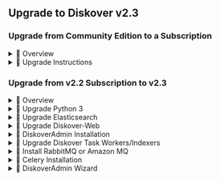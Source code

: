 <p id=“software_upgrade”></p>

## Upgrade to Diskover v2.3

### Upgrade from Community Edition to a Subscription

<details>

<summary>📂 Overview</summary>
<br>

This section outlines the process of upgrading from the Diskover Community Edition to v2.3.x of an annual [subscription Edition](https://diskoverdata.com/solutions/).

<br>
</details>
<details>

<summary>📂 Upgrade Instructions</summary>
<br>

🚧 We're hard at work preparing these instructions. Thanks for your patience!

<br>
</details>

### Upgrade from v2.2 Subscription to v2.3

<details>

<summary>📂 Overview</summary>
<br>

This section breaks down the manual process for upgrading from a 2.2.x Diskover system up to 2.3 leveraging the Celery, RabbitMQ, and Diskover Admin services.
<br>

🟨 &nbsp;Now that we have [DiskoverAdmin](#config_diskoveradmin) for configuration management, the only `config_sample` folders that are needed are for `Diskoverd`.

<br>
</details>
<details>

<summary>📂 Upgrade Python 3</summary>
<br>

Before conducting this upgrade, you must ensure that both the Diskover-Web host and all of our Task Worker/Indexer hosts have Python 3.8+ installed, preferably Python3.12. This can be done by changing the system-level Python build or [generating a global PyEnv](#pyenv) that the system can use for Diskover.

  - [PyEnv GitHub repository](https://github.com/pyenv/pyenv)
  - [Diskover PyEnv configuration](#pyenv)

<br>
</details>
<details>

<summary>📂 Upgrade Elasticsearch</summary>
<br>

There are no required changes for ElasticSearch in Diskover 2.3. Ideally, your environment is running Elasticsearch 8 already. If you are not running v8, an upgrade to Elasticsearch 8 needs to be carried out. 

🟨 &nbsp;Note that conducting this upgrade of Elasticsearch might mean that the previous indexes from Elasticsearch 7 no longer work in Diskover-Web, and all storage has to be scanned again. This needs to be planned ahead as it will translate into downtime for your indexed storage during the reindexing process into Elasticsearch 8.

  - [Prepare to upgrade from Elasticsearch v7](https://www.elastic.co/guide/en/elastic-stack/8.14/upgrading-elastic-stack.html#prepare-to-upgrade)
  - [Upgrade from Elasticsearch v7](https://www.elastic.co/guide/en/elasticsearch/reference/current/setup-upgrade.html)

<br>
</details>
<details>

<summary>📂 Upgrade Diskover-Web</summary>
<br>

🔴 &nbsp;Stop the necessary services and create a [backup](#backup):
```
systemctl stop nginx php-fpm
mv /var/www/diskover-web/ /var/www/diskover-web-old
cp /etc/nginx/conf.d/diskover-web.conf /etc/nginx/conf.d/diskover-web.conf.bak
```
🔴 &nbsp;Now that we have some [backups](#backup) of the system configurations for 2.2.3, we’re going to want to fetch the latest production of the 2.3 build from Artifactory and get it onto the host. The artifact should contain **Diskover-Web 2.3**:
```
unzip diskover-web-2.3.0.zip
cd diskover-web-2.3.0/
```

🔴 &nbsp;Copy contents in place:
```
cp -a diskover-web /var/www/
```

🔴 &nbsp;Adjust file ownership:
```
chown -R nginx.nginx /var/www/diskover-web/
```

🔴 &nbsp;At this point for the Diskover-Web configuration, we need to copy some of your specific configurations from the `/diskover-web-old/` folder. Copy in the `constants.php` file:
```
cp /var/www/diskover-web-old/src/diskover/Constants.php /var/www/diskover-web/src/diskover/
```

🔴 &nbsp;If there were any changes to the ES host or Diskover sub-systems during the upgrade, make sure this file is updated to reflect those changes - `rsync` in the task panel objects and analytic lists:
```
rsync -av /var/www/diskover-web-old/public/tasks/*.json /var/www/diskover-web/public/tasks/
rsync -av /var/www/diskover-web-old/public/*.txt /var/www/diskover-web/public/
```

🔴 &nbsp;Now that you have completed your Diskover-Web re-configuration, copy the license file back in place:
```
cp /var/www/diskover-web-old/src/diskover/diskover-web.lic /var/www/diskover-web/src/diskover/
chown nginx.nginx /var/www/diskover-web/src/diskover/diskover-web.lic
```

🔴 &nbsp;Copy the SQLite database containing user data back into place:
```
cp /var/www/diskover-web-old/diskoverdb.sqlite3 /var/www/diskover-web/diskoverdb.sqlite3
chown nginx.nginx /var/www/diskover-web/diskoverdb.sqlite3
```

<br>
</details>
<details>

<summary>📂 DiskoverAdmin Installation</summary>

#### Overview

🟨 &nbsp;The DiskoverAdmin administration panel is a new service to the 2.3 branch of Diskover. This service **should ALWAYS be installed on the Diskover-Web host(s)**.

#### DiskoverAdmin

🔴 &nbsp;The artifact should contain **DiskoverAdmin 2.3**:
```
unzip diskover-admin-2.3.0.zip
cd diskover-admin-2.3.0/
```

🔴 &nbsp;Copy contents in place:
```
cp -a diskover-admin /var/www/
```

🔴 &nbsp;Adjust the file ownership:
```
chown -R nginx.nginx /var/www/diskover-admin/
```

🔴 &nbsp;Now that we have the DiskoverAdmin 2.3 artifacts in place, there is a little bit of configuration that we need to carry out: 
```
vi /var/www/diskover-admin/instance/config.py
  - COMPONENTS        : Uncomment the necessary file actions that are used by the client
```

🔴 &nbsp;Copy the `~/diskover-<version>/diskover/` to `/opt/diskover`, otherwise you will get Python errors stating `ModuleNotFoundError: No module named 'models'` at the next step:
```
cd ~/diskover-<version>/
cp -a diskover/ /opt/diskover
```

#### Uvicorn

🔴 &nbsp;Validate that Uvicorn works in the next steps - start with PIP installs
```
cd /var/www/diskover-admin/etc/
python3 -m pip install -r requirements.txt
```

🔴 &nbsp;Validate Uvicorn install:
```
cd /var/www/diskover-admin/
uvicorn --interface wsgi --loop uvloop --workers 5 --log-level debug --uds /var/www/diskover-admin/run/diskover-admin.sock wsgi:app
```

🔴 &nbsp;This startup will likely take a few moments to fully cycle. You should end up with the logs stating:
```
2024-10-04 14:58:23,860 - uvicorn.error - INFO - Started server process [49543]
2024-10-04 14:58:23,861 - uvicorn.error - INFO - Waiting for application startup.
2024-10-04 14:58:23,863 - uvicorn.error - INFO - ASGI 'lifespan' protocol appears unsupported.
2024-10-04 14:58:23,863 - uvicorn.error - INFO - Application startup complete.
```

🔴 &nbsp;Once you reach this point and you do not see the logs rolling anymore, you know your DiskoverAdmin service has fully started up. **Ctrl +c** to exit out of this and go back to your shell.

#### Nginx

🔴 &nbsp;Nginx configuration:
```
cat /var/www/diskover-admin/etc/diskover-web.conf
```

🔴 &nbsp;Copy this entire `location` block:
```
  location /diskover_admin {
    include proxy_params;
    proxy_pass http://unix:/var/www/diskover-admin/run/diskover-admin.sock;
  }

vi /etc/nginx/conf.d/diskover-web.conf
```

🔴 &nbsp;Paste the contents here, this needs to be in its own `location` block:
```
cp /var/www/diskover-admin/etc/proxy_params /etc/nginx/

systemctl restart nginx php-fpm
systemctl status nginx php-fpm
```

#### Daemon

🔴 &nbsp;Now that we have our DiskoverAdmin service installed and configured, let’s daemonize this thing. Copy default service file:
```
cp /var/www/diskover-admin/etc/diskover-admin.service /etc/systemd/system/
```

🔴 &nbsp;Adjust service file to ensure proper sock permimssions/ownership:
```
vi /etc/systemd/system/diskover-admin.service
```

🔴 &nbsp;Start the DiskoverAdmin service:
```
systemctl daemon-reload
systemctl enable diskover-admin
systemctl start diskover-admin
systemctl status diskover-admin
```

🟨 &nbsp;A happy status looks like this:
```
    Started Uvicorn instance to serve /diskover-admin.
    INFO:     Uvicorn running on unix socket /var/www/diskover-admin/run/diskover-admin.sock (Press CTRL+C to quit)
    INFO:     Started parent process [2390]
```

<br>
</details>
<details>

<summary>📂 Upgrade Diskover Task Workers/Indexers</summary>
<br>

🔴 &nbsp;Stop the necessary services and take some [backups](#backup):
```
systemctl stop diskoverd
mv /opt/diskover/ /opt/diskover-old
```

🔴 &nbsp;Now that we have some backups of the system configurations for 2.2.3, let's fetch the latest production 2.3 build from Artifactory and get it onto the host. The artifact should contain **Diskover Worker 2.3**:
```
unzip diskover-worker-2.3.0.zip
cd diskover-worker-2.3.0/
```

🔴 &nbsp;Copy contents in place:
```
cp -a diskover /opt/
```

🔴 &nbsp;Adjust file ownership:
```
chown -R root.root /opt/diskover/
```

🔴 &nbsp;At this point for the workers/indexers configuration, we need to copy some of your specific configurations from the `/opt/diskover-old/` folder and ensure other new Worker configurations exist. Check for custom artifacts:
```
cd /opt/diskover-old/
find * ./scripts/ ./scanners/ ./plugins/ ./plugins_postindex/ ./ type f -name '*.py' -or -name '*.sh*' -or -name '*.bat*' | sed 's|^\./||' | sort | uniq
```

🔴 &nbsp;The previous step should show all scripts in the `/diskover-old/ directory`. We can't tell the file contents, and if they are custom, but if there are any custom-named scripts that we should move over, maybe we can see them here:

- Move the `__dircache__` folder:

```
mv /opt/diskover-old/__dircache__ /opt/diskover/
```

- Move the `__mediainfo__` folder:

```
mv /opt/diskover-old/__mediainfo__ /opt/diskover/
```

- Move the worker license:

```
mv /opt/diskover-old/diskover.lic /opt/diskover/
```

- rsync in new `config_samples` to the config directory:

```
rsync -av --ignore-existing /opt/diskover/configs_sample/ /root/.config/
```

🔴 &nbsp;Once the Worker re-configuration is completed, PIP needs to be installed:
```
cd /opt/diskover/
python3 -m pip install -r requirements.txt
```

🟨 &nbsp;Note that with the upgrade of Elasticsearch, Diskover-Web, and the Diskover indexers/workers, your v2.2 license keys will no longer work. Once you reach this point, send us a [license request](#hd_id).

<br>
</details>
<details>

<summary>📂 Install RabbitMQ or Amazon MQ</summary>

#### Overview

RabbitMQ or Amazon MQ serves as the messaging bus/queue system that communicates with all Celery systems on your Diskover Worker nodes. We recommend installing this service on a dedicated standalone host.

Once all components are installed, you will be able to [configure your messaging environment](#config_message_queue). We strongly recommend following the upgrade process order outlined in this guide.

🟨 &nbsp;Additional guidelines for RabbitMQ management:

  - [RabbitMQ RPM Installation Guide](https://www.rabbitmq.com/docs/install-rpm#cloudsmith)
  - [RabbitMQ Default Configuration Guide](https://www.rabbitmq.com/docs/configure)

#### RabbitMQ for Linux

🔴 &nbsp;Configure yum repositories:
```
curl -s https://packagecloud.io/install/repositories/rabbitmq/rabbitmq-server/script.rpm.sh | bash
curl -s https://packagecloud.io/install/repositories/rabbitmq/erlang/script.rpm.sh | bash
```

🔴 &nbsp;Install **rabbitmq-server** and **erlang**. Note that installing these packages may require different steps depending on the Linux distribution:
```
sudo dnf install rabbitmq-server erlang
```

🔴 &nbsp;Ensure the service starts and enable it:
```
systemctl start rabbitmq-server.service
```

🔴 &nbsp;If the above step failed, make sure the hosts hostame is pingable:
```
systemctl status rabbitmq-server.service
systemctl enable rabbitmq-server.service
```

🔴 &nbsp;Configure RabbitMQ for use with Diskover:
```
rabbitmq-plugins enable rabbitmq_management
rabbitmqctl change_password guest <guest_password>          (This will password not be used - it is only to secure the guest account)
rabbitmqctl add_user <user> <password>                      (Feel free to choose your own username/password)
rabbitmqctl set_user_tags <user> administrator              (If you changed users, set it properly here and replace 'diskover')
rabbitmqctl set_permissions -p / <user> ".*" ".*" ".*"      (If you changed users, set it properly here and replace 'diskover')
```

🔴 &nbsp;Restart the service:
```
systemctl restart rabbitmq-server
systemctl status rabbitmq-server
```

🟨 &nbsp;This completes the RabbitMQ configuration for Diskover. You should now be able to access the RabbitMQ Management Portal:
```
http://$rabbitMQHost:15672/#/
```

#### RabbitMQ for Windows

🚧 We're hard at work preparing these instructions. Thanks for your patience!

<p id=“install_amazonmq”></p>

#### Amazon MQ

🚧 We're hard at work preparing these instructions. Thanks for your patience!

<br>
</details>
<details>

<summary>📂 Celery Installation</summary>

#### Overview

This Celery component will need to be installed on each of your indexer/worker nodes.

🟨 &nbsp;[Additional Celery documentation](https://docs.celeryq.dev/en/stable/getting-started/first-steps-with-celery.html)


#### Celery for Linux

🔴 &nbsp;Install celery:
```
python3 -m pip install celery
```

🔴 &nbsp;Update the celery config python script:
```
vi /opt/diskover/diskover_celery/celeryconfig.py
  * Edit ES_HOST and other ES based information to match your system
  * Edit broker_url to be your RabbitMQ user:password@host
```

🔴 &nbsp;Copy in the default Celery config file:
```
cp /opt/diskover/diskover_celery/etc/celery.conf /etc/
```

🔴 &nbsp;Create `systemd` service file:
```
cp /opt/diskover/diskover_celery/etc/celery.service /etc/systemd/system/
```

🔴 &nbsp;Create celery log/run directories:
```
mkdir /var/log/celery; chmod 777 /var/log/celery
mkdir /var/run/celery; chmod 777 /var/run/celery
```

🔴 &nbsp;Install PIP:
```
cd /opt/diskover/diskover_celery/etc
python3 -m pip install -r requirements.txt
```

🔴 &nbsp;Let's start up and enable the service. Run the Celery service manually to see if any errors pop up:
```
cd /opt/diskover/
celery -A diskover_celery.worker worker
** When you see the following, you know your Celery service has come online:
2024-10-04 15:22:55,192 - celery.worker.consumer.connection                  -       INFO -                      - Connected to amqp://diskover:**@rabbitmq-IP:5672//
2024-10-04 15:22:56,450 - celery.apps.worker                                 -       INFO -                      - celery@worker-node-hostname ready.
```

🔴 &nbsp;Start and enable the celery service:
```
systemctl start celery
systemctl enable celery
systemctl start celery
```

🔴 &nbsp;If for some reason the Celery service will not start, check the Celery logs:
```
cd /var/log/celery/
```

🟨 The API server must be installed before starting the Celery service.

#### Celery for Windows

🚧 We're hard at work preparing these instructions. Thanks for your patience!

<br>
</details>
<details>

<summary>📂 DiskoverAdmin Wizard</summary>
<br>

🔴 &nbsp;[Navigate to the **Initial Configuration** chapter to complete your v2.3 initial setup](#config_initial).

<br>
</details>
